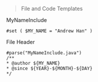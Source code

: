 >    File and Code Templates 



MyNameInclude

```
#set ( $MY_NAME = "Andrew Han" )
```



File Header

```
#parse("MyNameInclude.java")
/**
* @author ${MY_NAME}
* @since ${YEAR}-${MONTH}-${DAY}
*/
 
```

